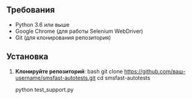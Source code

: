 ## Требования
- Python 3.6 или выше
- Google Chrome (для работы Selenium WebDriver)
- Git (для клонирования репозитория)

## Установка

1. **Клонируйте репозиторий**:
   bash
   git clone https://github.com/ваш-username/smsfast-autotests.git
   cd smsfast-autotests

   python test_support.py